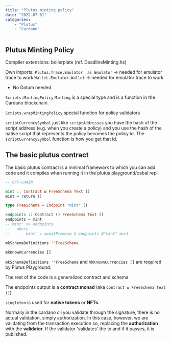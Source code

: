 ```yaml
---
title: "Plutus minting policy"
date: "2022-07-01"
categories: 
    - "Plutus"
    - "Cardano"
---
```


## Plutus Minting Policy

Compiler extensions: boilerplate (ref. DeadlineMinting.hs)

Own imports:
`Plutus.Trace.Emulator  as Emulator` -> needed for emulator trace to work
`Wallet.Emulator.Wallet` -> needed for emulator trace to work

- No Datum needed

`Scripts.MintingPolicy`
`Minting` is a special type and is a function in the Cardano blockchain.

`Scripts.wrapMintingPolicy` special function for policy validators

`scriptCurrencySymbol` just like `scriptAddresses` you have the hash of the script address (e.g. when you create a policy) and you use the hash of the native script that represents the policy becomes the policy id. The `scriptCurrencySymbol` function is how you get that id.

## The basic plutus contract

The basic plutus contract is a minimal framework to which you can add code and it compiles when running it in the plutus playground/cabal repl.

```Haskell
-- OFF-CHAIN

mint :: Contract w FreeSchema Text ()
mint = return ()

type FreeSchema = Endpoint "mint" ()

endpoints :: Contract () FreeSchema Text ()
endpoints = mint
-- mint' >> endpoints
--   where
--       mint' = awaitPromise $ endpoints @"mint" mint

mkSchemaDefinitions ''FreeSchema

mkKnownCurrencies []
```

`mkSchemaDefinitions ''FreeSchema` and `mkKnownCurrencies []` are required by Plutus Playground.

The rest of the code is a generalized contract and schema.

The endpoints output is a **contract monad** (aka `Contract w FreeSchema Text ()`)

`singleton` is used for **native tokens** or **NFTs**.

Normally in the cardano cli you validate through the signature, there is no actual validation, simply authorization.
In this case, however, we are validating from the transaction execution so, replacing the **authorization** with the **validator**. If the validator 'validates' the tx and if it passes, it is published.